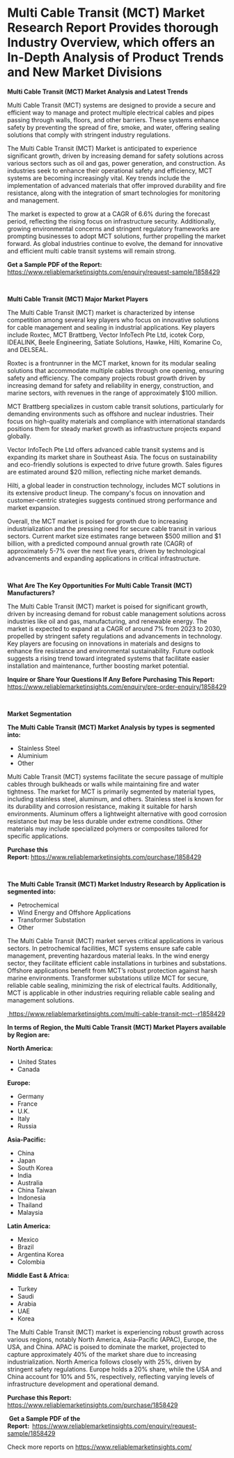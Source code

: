 <p><h1>Multi Cable Transit (MCT) Market Research Report Provides thorough Industry Overview, which offers an In-Depth Analysis of Product Trends and New Market Divisions</h1></p><p><strong>Multi Cable Transit (MCT) Market Analysis and Latest Trends</strong></p>
<p><p>Multi Cable Transit (MCT) systems are designed to provide a secure and efficient way to manage and protect multiple electrical cables and pipes passing through walls, floors, and other barriers. These systems enhance safety by preventing the spread of fire, smoke, and water, offering sealing solutions that comply with stringent industry regulations. </p><p>The Multi Cable Transit (MCT) Market is anticipated to experience significant growth, driven by increasing demand for safety solutions across various sectors such as oil and gas, power generation, and construction. As industries seek to enhance their operational safety and efficiency, MCT systems are becoming increasingly vital. Key trends include the implementation of advanced materials that offer improved durability and fire resistance, along with the integration of smart technologies for monitoring and management.</p><p>The market is expected to grow at a CAGR of 6.6% during the forecast period, reflecting the rising focus on infrastructure security. Additionally, growing environmental concerns and stringent regulatory frameworks are prompting businesses to adopt MCT solutions, further propelling the market forward. As global industries continue to evolve, the demand for innovative and efficient multi cable transit systems will remain strong.</p></p>
<p><strong>Get a Sample PDF of the Report:&nbsp;</strong> <a href="https://www.reliablemarketinsights.com/enquiry/request-sample/1858429?utm_campaign=2885&utm_medium=2&utm_source=Github&utm_content=ia&utm_term=07042025&utm_id=multi-cable-transit-mct">https://www.reliablemarketinsights.com/enquiry/request-sample/1858429</a></p>
<p>&nbsp;</p>
<p><strong>Multi Cable Transit (MCT) Major Market Players</strong></p>
<p><p>The Multi Cable Transit (MCT) market is characterized by intense competition among several key players who focus on innovative solutions for cable management and sealing in industrial applications. Key players include Roxtec, MCT Brattberg, Vector InfoTech Pte Ltd, icotek Corp, IDEALINK, Beele Engineering, Satiate Solutions, Hawke, Hilti, Komarine Co, and DELSEAL.</p><p>Roxtec is a frontrunner in the MCT market, known for its modular sealing solutions that accommodate multiple cables through one opening, ensuring safety and efficiency. The company projects robust growth driven by increasing demand for safety and reliability in energy, construction, and marine sectors, with revenues in the range of approximately $100 million.</p><p>MCT Brattberg specializes in custom cable transit solutions, particularly for demanding environments such as offshore and nuclear industries. Their focus on high-quality materials and compliance with international standards positions them for steady market growth as infrastructure projects expand globally.</p><p>Vector InfoTech Pte Ltd offers advanced cable transit systems and is expanding its market share in Southeast Asia. The focus on sustainability and eco-friendly solutions is expected to drive future growth. Sales figures are estimated around $20 million, reflecting niche market demands.</p><p>Hilti, a global leader in construction technology, includes MCT solutions in its extensive product lineup. The company's focus on innovation and customer-centric strategies suggests continued strong performance and market expansion.</p><p>Overall, the MCT market is poised for growth due to increasing industrialization and the pressing need for secure cable transit in various sectors. Current market size estimates range between $500 million and $1 billion, with a predicted compound annual growth rate (CAGR) of approximately 5-7% over the next five years, driven by technological advancements and expanding applications in critical infrastructure.</p></p>
<p>&nbsp;</p>
<p><strong>What Are The Key Opportunities For Multi Cable Transit (MCT) Manufacturers?</strong></p>
<p><p>The Multi Cable Transit (MCT) market is poised for significant growth, driven by increasing demand for robust cable management solutions across industries like oil and gas, manufacturing, and renewable energy. The market is expected to expand at a CAGR of around 7% from 2023 to 2030, propelled by stringent safety regulations and advancements in technology. Key players are focusing on innovations in materials and designs to enhance fire resistance and environmental sustainability. Future outlook suggests a rising trend toward integrated systems that facilitate easier installation and maintenance, further boosting market potential.</p></p>
<p><strong>Inquire or Share Your Questions If Any Before Purchasing This Report:</strong> <a href="https://www.reliablemarketinsights.com/enquiry/pre-order-enquiry/1858429?utm_campaign=2885&utm_medium=2&utm_source=Github&utm_content=ia&utm_term=07042025&utm_id=multi-cable-transit-mct">https://www.reliablemarketinsights.com/enquiry/pre-order-enquiry/1858429</a></p>
<p>&nbsp;</p>
<p><strong>Market Segmentation</strong></p>
<p><strong>The Multi Cable Transit (MCT) Market Analysis by types is segmented into:</strong></p>
<p><ul><li>Stainless Steel</li><li>Aluminium</li><li>Other</li></ul></p>
<p><p>Multi Cable Transit (MCT) systems facilitate the secure passage of multiple cables through bulkheads or walls while maintaining fire and water tightness. The market for MCT is primarily segmented by material types, including stainless steel, aluminum, and others. Stainless steel is known for its durability and corrosion resistance, making it suitable for harsh environments. Aluminum offers a lightweight alternative with good corrosion resistance but may be less durable under extreme conditions. Other materials may include specialized polymers or composites tailored for specific applications.</p></p>
<p><strong>Purchase this Report:&nbsp;</strong><a href="https://www.reliablemarketinsights.com/purchase/1858429?utm_campaign=2885&utm_medium=2&utm_source=Github&utm_content=ia&utm_term=07042025&utm_id=multi-cable-transit-mct">https://www.reliablemarketinsights.com/purchase/1858429</a></p>
<p>&nbsp;</p>
<p><strong>The Multi Cable Transit (MCT) Market Industry Research by Application is segmented into:</strong></p>
<p><ul><li>Petrochemical</li><li>Wind Energy and Offshore Applications</li><li>Transformer Substation</li><li>Other</li></ul></p>
<p><p>The Multi Cable Transit (MCT) market serves critical applications in various sectors. In petrochemical facilities, MCT systems ensure safe cable management, preventing hazardous material leaks. In the wind energy sector, they facilitate efficient cable installations in turbines and substations. Offshore applications benefit from MCT’s robust protection against harsh marine environments. Transformer substations utilize MCT for secure, reliable cable sealing, minimizing the risk of electrical faults. Additionally, MCT is applicable in other industries requiring reliable cable sealing and management solutions.</p></p>
<p><a href="https://www.reliablemarketinsights.com/multi-cable-transit-mct--r1858429?utm_campaign=2885&utm_medium=2&utm_source=Github&utm_content=ia&utm_term=07042025&utm_id=multi-cable-transit-mct">&nbsp;https://www.reliablemarketinsights.com/multi-cable-transit-mct--r1858429</a></p>
<p><strong>In terms of Region, the Multi Cable Transit (MCT) Market Players available by Region are:</strong></p>
<p>
    <p> <strong> North America: </strong>
        <ul>
            <li>United States</li>
            <li>Canada</li>
        </ul>
        </p> 
    <p> <strong> Europe: </strong>
        <ul>
            <li>Germany</li>
            <li>France</li>
            <li>U.K.</li>
            <li>Italy</li>
            <li>Russia</li>
        </ul>
        </p> 
    <p> <strong> Asia-Pacific: </strong>
        <ul>
            <li>China</li>
            <li>Japan</li>
            <li>South Korea</li>
            <li>India</li>
            <li>Australia</li>
            <li>China Taiwan</li>
            <li>Indonesia</li>
            <li>Thailand</li>
            <li>Malaysia</li>
        </ul>
        </p> 
    <p> <strong> Latin America: </strong>
        <ul>
            <li>Mexico</li>
            <li>Brazil</li>
            <li>Argentina Korea</li>
            <li>Colombia</li>
        </ul>
        </p> 
    <p> <strong> Middle East & Africa: </strong>
        <ul>
            <li>Turkey</li>
            <li>Saudi</li>
            <li>Arabia</li>
            <li>UAE</li>
            <li>Korea</li>
        </ul>
    </p>
    </p>
<p><p>The Multi Cable Transit (MCT) market is experiencing robust growth across various regions, notably North America, Asia-Pacific (APAC), Europe, the USA, and China. APAC is poised to dominate the market, projected to capture approximately 40% of the market share due to increasing industrialization. North America follows closely with 25%, driven by stringent safety regulations. Europe holds a 20% share, while the USA and China account for 10% and 5%, respectively, reflecting varying levels of infrastructure development and operational demand.</p></p>
<p><strong>Purchase this Report: </strong><a href="https://www.reliablemarketinsights.com/purchase/1858429?utm_campaign=2885&utm_medium=2&utm_source=Github&utm_content=ia&utm_term=07042025&utm_id=multi-cable-transit-mct">https://www.reliablemarketinsights.com/purchase/1858429</a></p>
<p>&nbsp;<strong>Get a Sample PDF of the Report:&nbsp;&nbsp;</strong><a href="https://www.reliablemarketinsights.com/enquiry/request-sample/1858429?utm_campaign=2885&utm_medium=2&utm_source=Github&utm_content=ia&utm_term=07042025&utm_id=multi-cable-transit-mct">https://www.reliablemarketinsights.com/enquiry/request-sample/1858429</a></p>
<p><strong></strong></p>
<p>Check more reports on <a href="https://www.reliablemarketinsights.com/?utm_campaign=2885&utm_medium=2&utm_source=Github&utm_content=ia&utm_term=07042025&utm_id=multi-cable-transit-mct">https://www.reliablemarketinsights.com/</a></p>